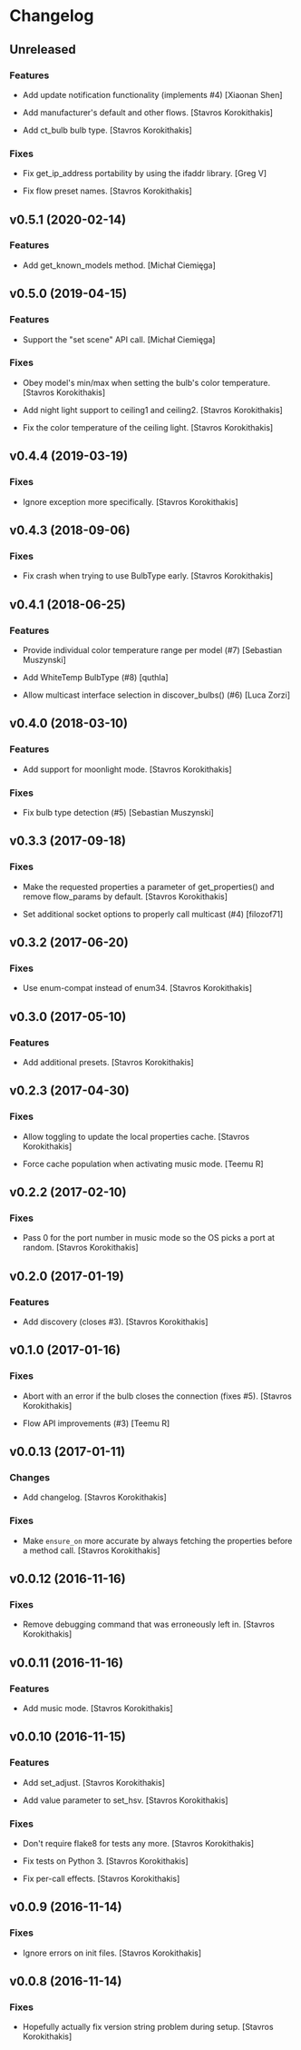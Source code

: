 # Changelog


## Unreleased

### Features

* Add update notification functionality (implements #4) [Xiaonan Shen]

* Add manufacturer's default and other flows. [Stavros Korokithakis]

* Add ct_bulb bulb type. [Stavros Korokithakis]

### Fixes

* Fix get_ip_address portability by using the ifaddr library. [Greg V]

* Fix flow preset names. [Stavros Korokithakis]


## v0.5.1 (2020-02-14)

### Features

* Add get_known_models method. [Michał Ciemięga]


## v0.5.0 (2019-04-15)

### Features

* Support the "set scene" API call. [Michał Ciemięga]

### Fixes

* Obey model's min/max when setting the bulb's color temperature. [Stavros Korokithakis]

* Add night light support to ceiling1 and ceiling2. [Stavros Korokithakis]

* Fix the color temperature of the ceiling light. [Stavros Korokithakis]


## v0.4.4 (2019-03-19)

### Fixes

* Ignore exception more specifically. [Stavros Korokithakis]


## v0.4.3 (2018-09-06)

### Fixes

* Fix crash when trying to use BulbType early. [Stavros Korokithakis]


## v0.4.1 (2018-06-25)

### Features

* Provide individual color temperature range per model (#7) [Sebastian Muszynski]

* Add WhiteTemp BulbType (#8) [quthla]

* Allow multicast interface selection in discover_bulbs() (#6) [Luca Zorzi]


## v0.4.0 (2018-03-10)

### Features

* Add support for moonlight mode. [Stavros Korokithakis]

### Fixes

* Fix bulb type detection (#5) [Sebastian Muszynski]


## v0.3.3 (2017-09-18)

### Fixes

* Make the requested properties a parameter of get_properties() and remove flow_params by default. [Stavros Korokithakis]

* Set additional socket options to properly call multicast (#4) [filozof71]


## v0.3.2 (2017-06-20)

### Fixes

* Use enum-compat instead of enum34. [Stavros Korokithakis]


## v0.3.0 (2017-05-10)

### Features

* Add additional presets. [Stavros Korokithakis]


## v0.2.3 (2017-04-30)

### Fixes

* Allow toggling to update the local properties cache. [Stavros Korokithakis]

* Force cache population when activating music mode. [Teemu R]


## v0.2.2 (2017-02-10)

### Fixes

* Pass 0 for the port number in music mode so the OS picks a port at random. [Stavros Korokithakis]


## v0.2.0 (2017-01-19)

### Features

* Add discovery (closes #3). [Stavros Korokithakis]


## v0.1.0 (2017-01-16)

### Fixes

* Abort with an error if the bulb closes the connection (fixes #5). [Stavros Korokithakis]

* Flow API improvements (#3) [Teemu R]


## v0.0.13 (2017-01-11)

### Changes

* Add changelog. [Stavros Korokithakis]

### Fixes

* Make `ensure_on` more accurate by always fetching the properties before a method call. [Stavros Korokithakis]


## v0.0.12 (2016-11-16)

### Fixes

* Remove debugging command that was erroneously left in. [Stavros Korokithakis]


## v0.0.11 (2016-11-16)

### Features

* Add music mode. [Stavros Korokithakis]


## v0.0.10 (2016-11-15)

### Features

* Add set_adjust. [Stavros Korokithakis]

* Add value parameter to set_hsv. [Stavros Korokithakis]

### Fixes

* Don't require flake8 for tests any more. [Stavros Korokithakis]

* Fix tests on Python 3. [Stavros Korokithakis]

* Fix per-call effects. [Stavros Korokithakis]


## v0.0.9 (2016-11-14)

### Fixes

* Ignore errors on init files. [Stavros Korokithakis]


## v0.0.8 (2016-11-14)

### Fixes

* Hopefully actually fix version string problem during setup. [Stavros Korokithakis]


